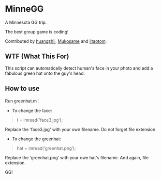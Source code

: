 # MinneGG
A Minnesota GG trip.

The best group game is coding!

Contributed by [huangzhii](https://github.com/huangzhii), [Mukosame](https://github.com/Mukosame) and [litaotom](https://github.com/litaotom).

## WTF (What This For)
This script can automatically detect human's face in your photo and add a fabulous green hat onto the guy's head.

## How to use
Run greenhat.m：

* To change the face: 

> I = imread('face3.jpg');

 Replace the 'face3.jpg' with your own filename. Do not forget file extension.

 * To change the greenhat:
 > hat = imread('greenhat.png');

 Replace the 'greenhat.png' with your own hat's filename. And again, file extension.
 

 GG!